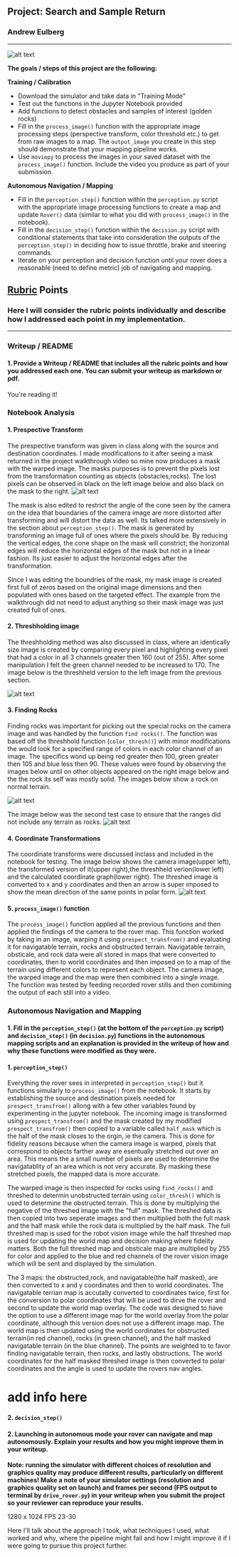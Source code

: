 [//]: # (Image References)
[image0]: ./misc/rover_image.jpg
[image1]: ./misc/Threshed1.png
[image2]: ./misc/warpandmask.png
[image3]: ./misc/rock1.png
[image4]: ./misc/rock2.png
[image5]: ./misc/coordinateTransform.png

## Project: Search and Sample Return
### Andrew Eulberg
---
![alt text][image0]

**The goals / steps of this project are the following:**  

**Training / Calibration**  

* Download the simulator and take data in "Training Mode"
* Test out the functions in the Jupyter Notebook provided
* Add functions to detect obstacles and samples of interest (golden rocks)
* Fill in the `process_image()` function with the appropriate image processing steps (perspective transform, color threshold etc.) to get from raw images to a map.  The `output_image` you create in this step should demonstrate that your mapping pipeline works.
* Use `moviepy` to process the images in your saved dataset with the `process_image()` function.  Include the video you produce as part of your submission.

**Autonomous Navigation / Mapping**

* Fill in the `perception_step()` function within the `perception.py` script with the appropriate image processing functions to create a map and update `Rover()` data (similar to what you did with `process_image()` in the notebook). 
* Fill in the `decision_step()` function within the `decision.py` script with conditional statements that take into consideration the outputs of the `perception_step()` in deciding how to issue throttle, brake and steering commands. 
* Iterate on your perception and decision function until your rover does a reasonable (need to define metric) job of navigating and mapping.  




## [Rubric](https://review.udacity.com/#!/rubrics/916/view) Points
### Here I will consider the rubric points individually and describe how I addressed each point in my implementation.  

---
### Writeup / README

#### 1. Provide a Writeup / README that includes all the rubric points and how you addressed each one.  You can submit your writeup as markdown or pdf.  

You're reading it!

### Notebook Analysis
#### 1. Prespective Transform
The prespective transform was given in class along with the source and destination coordinates.  I made modifications to it after seeing a mask returned in the project walkthrough video so mine now produces a mask with the warped image.  The masks purposes is to prevent the pixels lost from the transformation counting as objects (obstacles,rocks).  The lost pixels can be observed in black on the left image below and also black on the mask to the right. 
![alt text][image2]

The mask is also edited to restrict the angle of the cone seen by the camera on the idea that boundaries of the camera image are more distorted after transforming and will distort the data as well. Its talked more extensively in the section about `perception_step()`.  The mask is generated by transforming an image full of ones where the pixels should be.  By reducing the vertical edges, the cone shape on the mask will constrict; the horizontal edges will reduce the horizontal edges of the mask but not in a linear fashion.  Its just easier to adjust the horizontal edges after the transformation.

Since I was editing the boundries of the mask, my mask image is created first full of zeros based on the original image dimensions and then populated with ones based on the targeted effect.  The example from the walkthrough did not need to adjust anything so their mask image was just created full of ones.
#### 2. Threshholding image
The threshholding method was also discussed in class, where an identically size image is created by comparing every pixel and highlighting every pixel that had a color in all 3 channels greater then 160 (out of 255).  After some manipulation I felt the green channel needed to be increased to 170.  The image below is the threshheld version to the left image from the previous section.

![alt text][image1]

#### 3. Finding Rocks
Finding rocks was important for picking out the special rocks on the camera image and was handled by the function `find rocks()`.  The function was based off the threshhold function (`color_thresh()`) with minor modifications the would look for a specified range of colors in each color channel of an image.  The specifics wond up being red greater then 100, green greater then 105 and blue less then 90.  These values were found by observing the images below until on other objects appeared on the right image below and the the rock its self was mostly solid.  The images below show a rock on normal terrain.

![alt text][image3]

The image below was the second test case to ensure that the ranges did not include any terrain as rocks.
![alt text][image4]

#### 4. Coordinate Transformations
The coordinate transforms were discussed inclass and included in the notebook for testing.  The image below shows the camera image(upper left), the transformed version of it(upper right),the threshheld verion(lower left) and the calculated coordinate graph(lower right).  The threshed image is converted to x and y coordinates and then an arrow is super imposed to show the mean direction of the same points in polar form.
![alt text][image5]

#### 5. `process_image()` function 
The `process_image()` function applied all the previous functions and then applied the findings of the camera to the rover map.  This function worked by taking in an image, warping it using  `prespect_transfrom()` and evaluating it for navigatable terrain, rocks and obstructed terrain.  Navigatable terrain, obsticale, and rock data were all stored in maps that were converted to coordinates, then to world coordinates and then imposed on to a map of the terrain using different colors to represent each object.  The camera image, the warped image and the map were then combined into a single image.  The function was tested by feeding recorded rover stills and then combining the output of each still into a video.  


### Autonomous Navigation and Mapping

#### 1. Fill in the `perception_step()` (at the bottom of the `perception.py` script) and `decision_step()` (in `decision.py`) functions in the autonomous mapping scripts and an explanation is provided in the writeup of how and why these functions were modified as they were.

#### 1. `perception_step()`
Everything the rover sees in interpreted in `perception_step()` but it functions simularly to `process_image()` from the notebook. It starts by establishing the source and destination pixels needed for `prespect_transfrom()` allong with a few other variables found by experimenting in the jupyter notebook. The incoming image is transformed using `prespect_transfrom()` and the mask created by my modified `prespect_transfrom()` then copied to a variable called `half_mask` which is the half of the mask closes to the orgin, ie the camera.  This is done for fidelity reasons because when the camera image is warped, pixels that correspond to objects farther away are esentually stretched out over an area.  This means the a small number of pixels are used to determine the navigatablity of an area which is not very accurate.  By masking these stretched pixels, the mapped data is more accurate.  

The warped image is then inspected for rocks using `find_rocks()` and threshed to determin unobstructed terrain using `color_thresh()` which is used to determine the obstructed terrain. This is done by multiplying the negative of the threshed image with the "full" mask. The threshed data is then copied into two seperate images and then multiplied both the full mask and the half mask while the rock data is multiplied by the half mask.  The full threshed map is used for the robot vision image while the half threshed map is used for updating the world map and decision making where fidelity matters.  Both the full threshed map and obsticale map are multiplied by 255 for color and applied to the blue and red channels of the rover vision image which will be sent and displayed by the simulation.  

The 3 maps: the obstructed,rock, and navigatable(the half masked), are then converted to x and y coordinates and then to world coordinates.  The navigatable terrian map is accutally converted to coordinates twice, first for the conversion to polar coordinates that will be used to dirve the rover and second to update the world map overlay.  The code was designed to have the option to use a different image map for the world overlay from the polar coordinate, although this version does not use a different image map.  The world map is then updated using the world cordinates for obstructed terrain(in red channel), rocks (in green channel), and the half masked navigatable terrain (in the blue channel).  The points are weighted to to favor finding navigatable terrain, then rocks, and lastly obstructions.  The world coordinates for the half masked threshed image is then converted to polar coordinates and the angle is used to update the rovers nav angles.

# add info here

#### 2. `decision_step()`

#### 2. Launching in autonomous mode your rover can navigate and map autonomously.  Explain your results and how you might improve them in your writeup.  

**Note: running the simulator with different choices of resolution and graphics quality may produce different results, particularly on different machines!  Make a note of your simulator settings (resolution and graphics quality set on launch) and frames per second (FPS output to terminal by `drive_rover.py`) in your writeup when you submit the project so your reviewer can reproduce your results.**

1280 x 1024 FPS 23-30

Here I'll talk about the approach I took, what techniques I used, what worked and why, where the pipeline might fail and how I might improve it if I were going to pursue this project further.  




